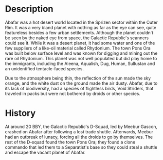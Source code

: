# Description

Abafar was a hot desert world located in the Sprizen sector within the Outer Rim.
It was a very bland planet with nothing as far as the eye can see, quite featureless besides a few urban settlements.
Although the planet couldn't be seen by the naked eye from space, the Galactic Republic's scanners could see it.
While it was a desert planet, it had some water and one of the few suppliers of a like-oil material called Rhydonium.
The town Pons Ora was built below surface level and was known for digging and mining out the rare oil Rhydonium.
This planet was not well populated but did play home to the immigrants, including the Aleena, Aqualish, Dug, Human, Sullustan and an unidentified tentacle-faced species.

Due to the atmosphere being thin, the reflection of the sun made the sky orange, and the white dust on the ground made the air dusty.
Abafar, due to its lack of biodiversity, had a species of flightless birds, Void Striders, that traveled in packs but were not bothered by droids or other species.

# History

At around 20 BBY, the Galactic Republic's D-Squad, led by Meebur Gascon, crashed on Abafar after following a lost trade shuttle.
Afterwards, Meebur had an outbreak of lunacy, forcing all the droids to go by themselves.
The rest of the D-squad found the town Pons Ora; they found a clone commando that led them to a Separatist's base so they could steal a shuttle and escape the vacant planet of Abafar.
